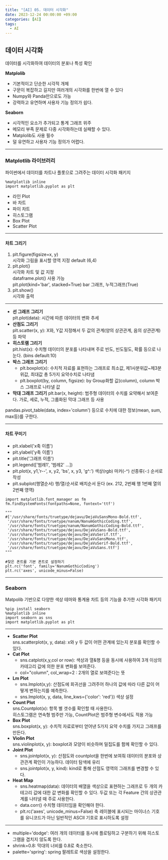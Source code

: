 ```yaml
---
title: "[AI] 05. 데이터 시각화"
date: 2023-12-24 00:00:00 +09:00
categories: [AI]
tags:
  - AI
---
```


## 데이터 시각화
데이터를 시각화하여 데이터의 분포나 특성 확인

**Matplolib**
- 기본적이고 단순한 시각적 개체
- 구문이 복잡하고 길지만 여러개의 시각화를 한번에 열 수 있다
- Numpy와 Panda만으로도 가능
- 강력하고 유연하며 사용자 기능 정의가 쉽다.

**Seaborn**
- 시각적인 요소가 추가되고 통계 그래프 위주
- 메모리 부족 문제로 다중 시각화하는데 실패할 수 있다.
- Matplolib도 사용 필수
- 덜 유연하고 사용자 기능 정의가 어렵다.

***
### Matplotlib 라이브러리
파이썬에서 데이터를 차트나 플롯으로 그려주는 데이터 시각화 패키지

```Python3
%matplotlib inline
import matplotlib.pyplot as plt
```

- 라인 Plot
- 바 차트
- 파이 차트
- 히스토그램
- Box Plot
- Scatter Plot

***

#### 차트 그리기
1. plt.figure(figsize=x, y) <br/>
  시각화 그림을 표시할 영역 지정 default (6,4)
2. plt.plot() <br/>
  시각화 차트 및 값 지정 <br/>
  dataframe.plot() 사용 가능<br/>
  plt.plot(kind='bar', stacked=True) bar 그래프, 누적그래프(True)<br/>
3. plt.show() <br/>
  시각화 출력

***

- **선 그래프 그리기** <br/>
  plt.plot(data): 시간에 따른 데이터의 변화 추세
- **산점도 그리기** <br/>
  plt.scatter(x, y): X와, Y값 지정해서 두 값의 관계(양의 상관관계, 음의 상관관계) 등 파악
- **히스토램 그리기** <br/>
  plt.hist(x): 수치형 데이터의 분포를 나타내며 주로 빈도, 빈도밀도, 확률 등으로 나눈다. (bins default:10)
- **박스 그래프 그리기** <br/>
  - plt.boxplot(x): 수치적 자료를 표현하는 그래프로 최소값, 제1사분위값~제3분위값, 최대값 총 5가지 요약수치로 나타냄
  - plt.boxplot(by, column, figsize): by Group화할 값(column), column 박스 그래프로 나타낼 값
- **막대 그래프 그리기**
  plt.bar(x, height): 범주형 데이터의 수치를 요약해서 보여준다. 가로, 세로, 누적, 그룹화된 막대 그래프 등 사용

pandas.pivot_table(data, index='column') 등으로 수치에 대한 정보(mean, sum, max등)를 구한다.

***

#### 차트 꾸미기
- plt.xlabel('x축 이름')
- plt.ylabel('y축 이름')
- plt.title('그래프 이름')
- plt.legend(['범례1', '범례2' ...])
- plt.plot(x, y1,'r--', x, y2, 'bs', x, y3, 'g^:') 색상(rgb) 마커(-^) 선종류(-:) 순서로 작성
- plt.subplot(행열순서) 행/열/순서로 배치순서 둔다 (ex. 212, 2번째 행 1번째 열의 2번째 영역)

```Python3
import matplotlib.font_manager as fm
fm.findSystemFonts(fontpaths=None, fontext='ttf')

"""
#['/usr/share/fonts/truetype/dejavu/DejaVuSansMono-Bold.ttf',
 '/usr/share/fonts/truetype/nanum/NanumGothicCoding.ttf',
 '/usr/share/fonts/truetype/nanum/NanumGothicCoding-Bold.ttf',
 '/usr/share/fonts/truetype/dejavu/DejaVuSans-Bold.ttf',
 '/usr/share/fonts/truetype/dejavu/DejaVuSerif.ttf',
 '/usr/share/fonts/truetype/dejavu/DejaVuSansMono.ttf',
 '/usr/share/fonts/truetype/dejavu/DejaVuSerif-Bold.ttf',
 '/usr/share/fonts/truetype/dejavu/DejaVuSans.ttf']
"""

#찾은 폰트를 기본 폰트로 설정하기
plt.rc('font', family='NanumGothicCoding')
plt.rc('axes', unicode_minus=False)
```

***

### Seaborn
Matpolib 기반으로 다양한 색상 테마와 통계용 차트 등의 기능을 추가한 시각화 패키지

```Python3
%pip install seaborn
%matplotlib inline
import seaborn as sns
import matplotlib.pyplot as plt
```

***

- **Scatter Plot** <br/>
  sns.scatterplot(x, y, data): x와 y 두 값이 어떤 관계에 있는지 분포를 확인할 수 있다.
- **Cat Plot** <br/>
  - sns.catplot(x,y,col or row): 색상과 열&행 등을 동시에 사용하여 3개 이상의 카테고리 값에 의한 분포 변화를 보여준다.
  - col="column", col_wrap=2 : 2개의 열로 보여준다는 뜻
- **Lm Plot** <br/>
  - sns.lmplot(x,y): 산점도에 회귀선을 그려주어 하나의 값에 따라 다른 값이 어떻게 변하는지를 예측한다.
  - sns.lmplot(x, y, data, line_kws={'color': 'red'}) 색상 설정
- **Count Plot** <br/>
  sns.Countplot(x): 항목 별 갯수를 확인할 때 사용한다. <br/>
  히스토그램은 연속형 범주만 가능, CountPlot은 범주형 변수에서도 적용 가능
- **Box Plot** <br/>
  sns.boxplot(x, y): 수치적 자료로부터 얻어낸 5가지 요약 수치를 가지고 그래프를 만든다.
- **Violin Plot** <br/>
  sns.violinplot(x, y): boxplot과 모양이 비슷하며 밀집도를 함께 확인할 수 있다.
- **Joint Plot** <br/>
  - sns.jointplot(x, y): 산점도와 countplot을 한번에 보여줘 데이터의 분포와 상관관계 확인이 가능하다. 데이터 탐색에 유리
  - sns.jointplot(x, y, kind): kind로 통해 산점도 영역의 그래프를 변경할 수 있다.
- **Heat Map** <br/>
  - sns.heatmap(data): 데이터의 배열을 색상으로 표현하는 그래프로 두 개의 카테고리 값에 대한 값 변화를 확인할 수 있다.
  두값 또는 각 Feature 간의 상관관계를 나타낼 때 주로 사용한다.
  - data.corr() 수치형 데이터임을 확인해야 한다.
  - plt.rc('axes', unicode_minus=False) 축 레이블에 표시되는 마이너스 기호를 유니코드가 아닌 일반적인 ASCII 기호로 표시하도록 설정
 
***

- multiple='dodge': 여러 개의 데이터를 동시에 플로팅하고 구분하기 위해 히스토그램을 겹치지 않도록 한다.
- shrink=0.8: 막대의 너비를 0.8로 축소한다.
- palette='spring': spring 팔레트로 색상을 설정한다.
